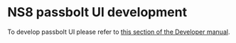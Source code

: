 # NS8 passbolt UI development

To develop passbolt UI please refer to [this section of the Developer manual](https://nethserver.github.io/ns8-core/ui/modules/#module-ui-development).
